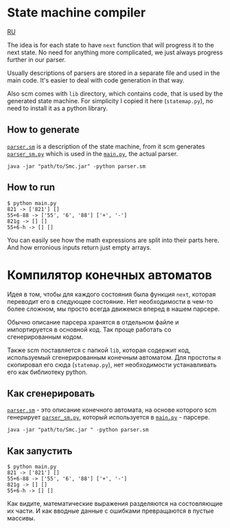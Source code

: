 # State machine compiler

[RU](#компилятор-конечных-автоматов)

The idea is for each state to have `next` function that will progress it to the next state. No need for anything more complicated, we just always progress further in our parser.

Usually descriptions of parsers are stored in a separate file and used in the main code. It's easier to deal with code generation in that way.

Also scm comes with `lib` directory, which contains code, that is used by the generated state machine. For simplicity I copied it here (`statemap.py`), no need to install it as a python library.

## How to generate

[`parser.sm`](./parser.sm) is a description of the state machine, from it scm generates [`parser_sm.py`](./parser_sm.py) which is used in the [`main.py`](./main.py), the actual parser.

```console
java -jar "path/to/Smc.jar" -python parser.sm
```

## How to run

```console
$ python main.py
821 -> ['821'] []
55+6-88 -> ['55', '6', '88'] ['+', '-']
821g -> [] []
55+6-h -> [] []
```

You can easily see how the math expressions are split into their parts here. And how erronious inputs return just empty arrays.

# Компилятор конечных автоматов

Идея в том, чтобы для каждого состояния была функция `next`, которая переводит его в следующее состояние. Нет необходимости в чем-то более сложном, мы просто всегда движемся вперед в нашем парсере.

Обычно описание парсера хранятся в отдельном файле и импортируется в основной код. Так проще работать со сгенерированным кодом.

Также scm поставляется с папкой `lib`, которая содержит код, используемый сгенерированным конечным автоматом. Для простоты я скопировал его сюда (`statemap.py`), нет необходимости устанавливать его как библиотеку python.

## Как сгенерировать

[`parser.sm`](./parser.sm) - это описание конечного автомата, на основе которого scm генерирует [`parser_sm.py`](./parser_sm.py), который используется в [`main.py`](./main.py) - парсере.

```console
java -jar "path/to/Smc.jar " -python parser.sm
```

## Как запустить

```console
$ python main.py
821 -> ['821'] []
55+6-88 -> ['55', '6', '88'] ['+', '-']
821g -> [] []
55+6-h -> [] []
```

Как видите, математические выражения разделяются на состовляющие их части. И как вводные данные с ошибками превращаются в пустые массивы.
